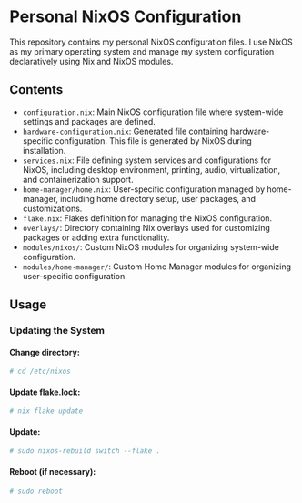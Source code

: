 # Personal NixOS Configuration

This repository contains my personal NixOS configuration files. I use NixOS as my primary operating system and manage my system configuration declaratively using Nix and NixOS modules.

## Contents

- `configuration.nix`: Main NixOS configuration file where system-wide settings and packages are defined.
- `hardware-configuration.nix`: Generated file containing hardware-specific configuration. This file is generated by NixOS during installation.
- `services.nix`: File defining system services and configurations for NixOS, including desktop environment, printing, audio, virtualization, and containerization support.
- `home-manager/home.nix`: User-specific configuration managed by home-manager, including home directory setup, user packages, and customizations.
- `flake.nix`: Flakes definition for managing the NixOS configuration.
- `overlays/`: Directory containing Nix overlays used for customizing packages or adding extra functionality.
- `modules/nixos/`: Custom NixOS modules for organizing system-wide configuration.
- `modules/home-manager/`: Custom Home Manager modules for organizing user-specific configuration.

## Usage

### Updating the System

#### Change directory:

```bash
# cd /etc/nixos
```

#### Update flake.lock:

```bash
# nix flake update
```

#### Update:

```bash
# sudo nixos-rebuild switch --flake .
```

#### Reboot (if necessary):

```bash
# sudo reboot
```
